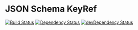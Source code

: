 # JSON Schema KeyRef

[![Build Status](https://travis-ci.org/ChristianMurphy/json-schema-keyref.svg?branch=master)](https://travis-ci.org/ChristianMurphy/json-schema-keyref)
[![Dependency Status](https://david-dm.org/ChristianMurphy/json-schema-keyref.svg)](https://david-dm.org/ChristianMurphy/json-schema-keyref)
[![devDependency Status](https://david-dm.org/ChristianMurphy/json-schema-keyref/dev-status.svg)](https://david-dm.org/ChristianMurphy/json-schema-keyref#info=devDependencies)
